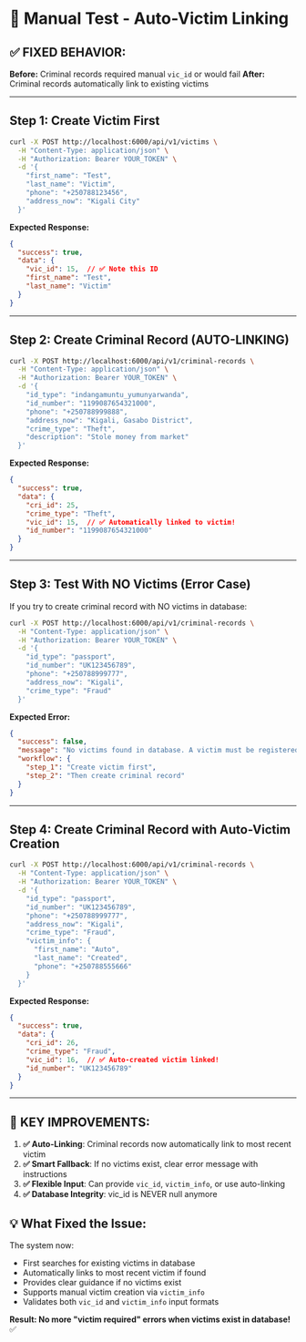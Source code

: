 # 🧪 Manual Test - Auto-Victim Linking

## ✅ **FIXED BEHAVIOR:**

**Before:** Criminal records required manual `vic_id` or would fail
**After:** Criminal records automatically link to existing victims

---

## **Step 1: Create Victim First**

```bash
curl -X POST http://localhost:6000/api/v1/victims \
  -H "Content-Type: application/json" \
  -H "Authorization: Bearer YOUR_TOKEN" \
  -d '{
    "first_name": "Test",
    "last_name": "Victim", 
    "phone": "+250788123456",
    "address_now": "Kigali City"
  }'
```

**Expected Response:**
```json
{
  "success": true,
  "data": {
    "vic_id": 15,  // ✅ Note this ID
    "first_name": "Test",
    "last_name": "Victim"
  }
}
```

---

## **Step 2: Create Criminal Record (AUTO-LINKING)**

```bash
curl -X POST http://localhost:6000/api/v1/criminal-records \
  -H "Content-Type: application/json" \
  -H "Authorization: Bearer YOUR_TOKEN" \
  -d '{
    "id_type": "indangamuntu_yumunyarwanda",
    "id_number": "1199087654321000", 
    "phone": "+250788999888",
    "address_now": "Kigali, Gasabo District",
    "crime_type": "Theft",
    "description": "Stole money from market"
  }'
```

**Expected Response:**
```json
{
  "success": true,
  "data": {
    "cri_id": 25,
    "crime_type": "Theft",
    "vic_id": 15,  // ✅ Automatically linked to victim!
    "id_number": "1199087654321000"
  }
}
```

---

## **Step 3: Test With NO Victims (Error Case)**

If you try to create criminal record with NO victims in database:

```bash
curl -X POST http://localhost:6000/api/v1/criminal-records \
  -H "Content-Type: application/json" \
  -H "Authorization: Bearer YOUR_TOKEN" \
  -d '{
    "id_type": "passport",
    "id_number": "UK123456789",
    "phone": "+250788999777",
    "address_now": "Kigali",
    "crime_type": "Fraud"
  }'
```

**Expected Error:**
```json
{
  "success": false,
  "message": "No victims found in database. A victim must be registered before creating criminal records. Please provide victim_info to create the first victim.",
  "workflow": {
    "step_1": "Create victim first",
    "step_2": "Then create criminal record"
  }
}
```

---

## **Step 4: Create Criminal Record with Auto-Victim Creation**

```bash
curl -X POST http://localhost:6000/api/v1/criminal-records \
  -H "Content-Type: application/json" \
  -H "Authorization: Bearer YOUR_TOKEN" \
  -d '{
    "id_type": "passport",
    "id_number": "UK123456789",
    "phone": "+250788999777",
    "address_now": "Kigali",
    "crime_type": "Fraud",
    "victim_info": {
      "first_name": "Auto",
      "last_name": "Created",
      "phone": "+250788555666"
    }
  }'
```

**Expected Response:**
```json
{
  "success": true,
  "data": {
    "cri_id": 26,
    "crime_type": "Fraud", 
    "vic_id": 16,  // ✅ Auto-created victim linked!
    "id_number": "UK123456789"
  }
}
```

---

## **🎯 KEY IMPROVEMENTS:**

1. **✅ Auto-Linking**: Criminal records now automatically link to most recent victim
2. **✅ Smart Fallback**: If no victims exist, clear error message with instructions
3. **✅ Flexible Input**: Can provide `vic_id`, `victim_info`, or use auto-linking
4. **✅ Database Integrity**: vic_id is NEVER null anymore

## **💡 What Fixed the Issue:**

The system now:
- First searches for existing victims in database
- Automatically links to most recent victim if found
- Provides clear guidance if no victims exist
- Supports manual victim creation via `victim_info`
- Validates both `vic_id` and `victim_info` input formats

**Result: No more "victim required" errors when victims exist in database!** ✅

